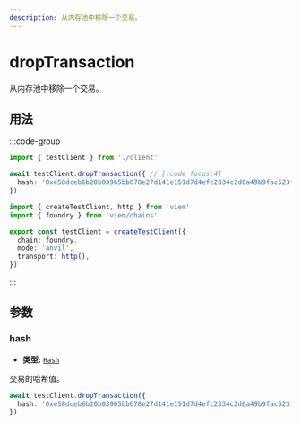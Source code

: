 ```yaml
---
description: 从内存池中移除一个交易。
---
```


# dropTransaction

从内存池中移除一个交易。

## 用法

:::code-group

```ts [example.ts]
import { testClient } from './client'

await testClient.dropTransaction({ // [!code focus:4]
  hash: '0xe58dceb6b20b03965bb678e27d141e151d7d4efc2334c2d6a49b9fac523f7364'
})
```

```ts [client.ts]
import { createTestClient, http } from 'viem'
import { foundry } from 'viem/chains'

export const testClient = createTestClient({
  chain: foundry,
  mode: 'anvil',
  transport: http(), 
})
```

:::

## 参数

### hash

- **类型:** [`Hash`](/docs/glossary/types#hash)

交易的哈希值。

```ts
await testClient.dropTransaction({
  hash: '0xe58dceb6b20b03965bb678e27d141e151d7d4efc2334c2d6a49b9fac523f7364', // [!code focus]
})
```